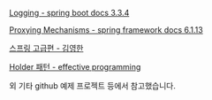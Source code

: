 [Logging - spring boot docs 3.3.4](https://docs.spring.io/spring-boot/reference/features/logging.html#features.logging.log-format)

[Proxying Mechanisms - spring framework docs 6.1.13](https://docs.spring.io/spring-framework/reference/core/aop/proxying.html)

[스프링 고급편 - 김영한]()

[Holder 패턴 - effective programming](https://effectiveprogramming.tistory.com/entry/Holder-%ED%8C%A8%ED%84%B4)

외 기타 github 예제 프로젝트 등에서 참고했습니다.

